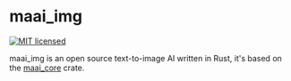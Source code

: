 # maai_img

[![MIT licensed](https://img.shields.io/crates/l/maai-core)](./LICENSE)

maai_img is an open source text-to-image AI written in Rust, it's based on the [maai_core](https://github.com/Max-Beier/maai_core) crate.
